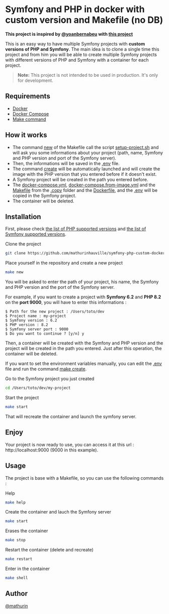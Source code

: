 # Symfony and PHP in docker with custom version and Makefile (no DB)

**This project is inspired by [@yoanbernabeu](https://github.com/yoanbernabeu) with [this project](https://github.com/yoanbernabeu/symfony6-php8-in-docker-compose)**

This is an easy way to have multiple Symfony projects with **custom versions of PHP and Symfony**. The main idea is to clone a single time this project and from him you will be able to create multiple Symfony projects with different versions of PHP and Symfony with a container for each project.

> **Note:** This project is not intended to be used in production. It's only for development.

## Requirements

- [Docker](https://docs.docker.com/get-docker/)
- [Docker Compose](https://docs.docker.com/compose/install/)
- [Make command](https://www.gnu.org/software/make/)
  
## How it works

- The command [new](https://github.com/mathurinhauville/symfony-php-custom-docker/blob/main/Makefile?plain=1#18) of the Makefile call the script [setup-project.sh](https://github.com/mathurinhauville/symfony-php-custom-docker/blob/main/scripts/setup-project.sh) and will ask you some informations about your project (path, name, Symfony and PHP version and port of the Symfony server). 
- Then, the informations will be saved in the [.env](https://github.com/mathurinhauville/symfony-php-custom-docker/blob/main/.env) file.
- The command [create](https://github.com/mathurinhauville/symfony-php-custom-docker/blob/main/Makefile?plain=1#22) will be automatically launched and will create the image with the PHP version that you entered before if it doesn't exist.
- A Symfony project will be created in the path you entered before.
- The [docker-compose.yml](https://github.com/mathurinhauville/symfony-php-custom-docker/blob/main/.copy/docker-compose.yml), [docker-compose.from-image.yml](https://github.com/mathurinhauville/symfony-php-custom-docker/blob/main/.copy/docker-compose.from-image.yml) and the [Makefile](https://github.com/mathurinhauville/symfony-php-custom-docker/blob/main/.copy/Makefile) from the [.copy](https://github.com/mathurinhauville/symfony-php-custom-docker/blob/main/.copy) folder and the [Dockerfile](https://github.com/mathurinhauville/symfony-php-custom-docker/blob/main/php-symfony/Dockerfile), and the [.env](https://github.com/mathurinhauville/symfony-php-custom-docker/blob/main/.env) will be copied in the Symfony project.
- The container will be deleted.

## Installation

First, please check [the list of PHP supported versions](https://www.php.net/supported-versions.php) and [the list of Symfony supported versions](https://symfony.com/releases).

Clone the project

```bash
git clone https://github.com/mathurinhauville/symfony-php-custom-docker.git
```

Place yourself in the repository and create a new project

```bash
make new
```

You will be asked to enter the path of your project, his name, the Symfony and PHP version and the port of the Symfony server.

For example, if you want to create a project with **Symfony 6.2** and **PHP 8.2** on the **port 9000**, you will have to enter this informations :

```
$ Path for the new project : /Users/toto/dev
$ Project name : my-project
$ Symfony version : 6.2
$ PHP version : 8.2
$ Symfony server port : 9000
$ Do you want to continue ? [y/n] y
```

Then, a container will be created with the Symfony and PHP version and the project will be created in the path you entered.
Just after this operation, the container will be deleted.

If you want to set the environment variables manually, you can edit the [.env](https://github.com/mathurinhauville/symfony-php-custom-docker/blob/main/.env) file and run the command [make create](https://github.com/mathurinhauville/symfony-php-custom-docker/blob/main/Makefile?plain=1#22).




Go to the Symfony project you just created

```bash
cd /Users/toto/dev/my-project
```

Start the project

```bash
make start
```
That will recreate the container and launch the symfony server.

## Enjoy
Your project is now ready to use, you can access it at this url : http://localhost:9000 (9000 in this example).

## Usage
The project is base with a Makefile, so you can use the following commands :

Help
```bash
make help
```
Create the container and lauch the Symfony server
```bash
make start
```
Erases the container
```bash
make stop
```
Restart the container (delete and recreate)
```bash
make restart
```
Enter in the container
```bash
make shell
```

## Author 
[@mathurin](https://github.com/mathurinhauville)
